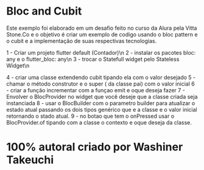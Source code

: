 # Bloc and Cubit

Este exemplo foi elaborado em um desafio feito no curso da Alura pela Vitta Stone.Co e o objetivo é criar um exemplo de codigo usando o bloc pattern e o cubit e a implementação de suas respectivas tecnologias.

1 - Criar um projeto flutter default (Contador)\n
2 - instalar os pacotes bloc: any e o flutter_bloc: any\n
3 - trocar o Statefull widget pelo Stateless Widget\n

4 - criar uma classe extendendo cubit tipando ela com o valor desejado
5 - chamar o método construtor e o super ( da classe pai) com o valor inicial
6 - criar a função incrementar com a funçao emit e oque deseja fazer
7 - Envolver o BlocProvider no widget que você deseje que a classe criada seja instanciada
8 - usar o BlocBuilder com o parametro builder para atualizar o estado atual passando os dois tipos genérico que e a classe e o valor inicial retornando o stado atual.
9 - no botao que tem o onPressed usar o BlocProvider.of tipando com a classe o contexto e oque deseja da classe.

# 100% autoral criado por Washiner Takeuchi
